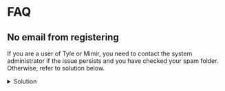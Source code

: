 # FAQ

## No email from registering

If you are a user of Tyle or Mimir, you need to contact the system administrator if the issue persists and you have
checked your spam folder. Otherwise, refer to solution below.

<details><summary>Solution</summary>
If you're not receiving the email, it's because it doesn't get sent when you're running in development mode; the same applies to the account recovery code. The email you should have received can be found in:

`/mimirorg/typelibrary/src/server/TypeLibrary.Api/bin/Debug/net7.0/Data/Mail/`

</details>
